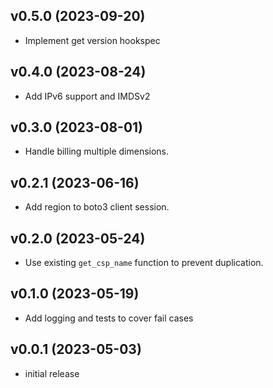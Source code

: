 v0.5.0 (2023-09-20)
-------------------

- Implement get version hookspec

v0.4.0 (2023-08-24)
-------------------

- Add IPv6 support and IMDSv2

v0.3.0 (2023-08-01)
-------------------

- Handle billing multiple dimensions.

v0.2.1 (2023-06-16)
-------------------

- Add region to boto3 client session.

v0.2.0 (2023-05-24)
-------------------

- Use existing `get_csp_name` function to prevent duplication.

v0.1.0 (2023-05-19)
-------------------

- Add logging and tests to cover fail cases

v0.0.1 (2023-05-03)
-------------------

- initial release
